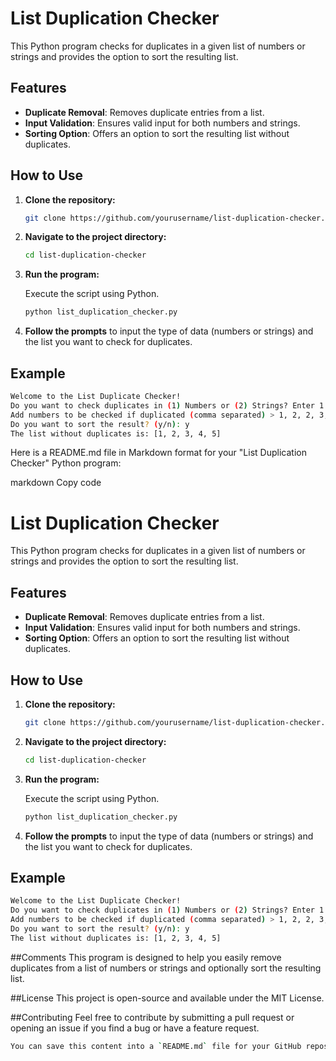 # List Duplication Checker

This Python program checks for duplicates in a given list of numbers or strings and provides the option to sort the resulting list.

## Features

- **Duplicate Removal**: Removes duplicate entries from a list.
- **Input Validation**: Ensures valid input for both numbers and strings.
- **Sorting Option**: Offers an option to sort the resulting list without duplicates.

## How to Use

1. **Clone the repository:**

    ```bash
    git clone https://github.com/yourusername/list-duplication-checker.git
    ```

2. **Navigate to the project directory:**

    ```bash
    cd list-duplication-checker
    ```

3. **Run the program:**

    Execute the script using Python.

    ```bash
    python list_duplication_checker.py
    ```

4. **Follow the prompts** to input the type of data (numbers or strings) and the list you want to check for duplicates.

## Example

```bash
Welcome to the List Duplicate Checker!
Do you want to check duplicates in (1) Numbers or (2) Strings? Enter 1 or 2: 1
Add numbers to be checked if duplicated (comma separated) > 1, 2, 2, 3, 4, 4, 5
Do you want to sort the result? (y/n): y
The list without duplicates is: [1, 2, 3, 4, 5]
```

Here is a README.md file in Markdown format for your "List Duplication Checker" Python program:

markdown
Copy code
# List Duplication Checker

This Python program checks for duplicates in a given list of numbers or strings and provides the option to sort the resulting list.

## Features

- **Duplicate Removal**: Removes duplicate entries from a list.
- **Input Validation**: Ensures valid input for both numbers and strings.
- **Sorting Option**: Offers an option to sort the resulting list without duplicates.

## How to Use

1. **Clone the repository:**

    ```bash
    git clone https://github.com/yourusername/list-duplication-checker.git
    ```

2. **Navigate to the project directory:**

    ```bash
    cd list-duplication-checker
    ```

3. **Run the program:**

    Execute the script using Python.

    ```bash
    python list_duplication_checker.py
    ```

4. **Follow the prompts** to input the type of data (numbers or strings) and the list you want to check for duplicates.

## Example

```bash
Welcome to the List Duplicate Checker!
Do you want to check duplicates in (1) Numbers or (2) Strings? Enter 1 or 2: 1
Add numbers to be checked if duplicated (comma separated) > 1, 2, 2, 3, 4, 4, 5
Do you want to sort the result? (y/n): y
The list without duplicates is: [1, 2, 3, 4, 5]
```

##Comments
This program is designed to help you easily remove duplicates from a list of numbers or strings and optionally sort the resulting list.

##License
This project is open-source and available under the MIT License.

##Contributing
Feel free to contribute by submitting a pull request or opening an issue if you find a bug or have a feature request.

```bash
You can save this content into a `README.md` file for your GitHub repository.
```
